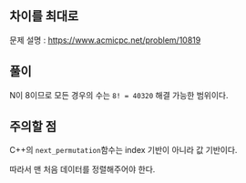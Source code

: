 ## 차이를 최대로

문제 설명 : https://www.acmicpc.net/problem/10819

## 풀이

N이 8이므로 모든 경우의 수는 `8! = 40320` 해결 가능한 범위이다.

## 주의할 점

C++의 `next_permutation`함수는 index 기반이 아니라 값 기반이다. 

따라서 맨 처음 데이터를 정렬해주어야 한다.